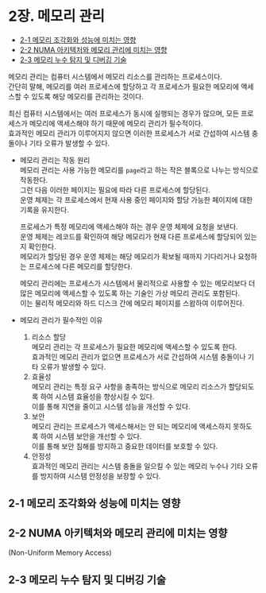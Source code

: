 # 2장. **메모리 관리**

  * [2-1 메모리 조각화와 성능에 미치는 영향](#2-1-메모리-조각화와-성능에-미치는-영향) 
  * [2-2 NUMA 아키텍처와 메모리 관리에 미치는 영향](#2-2-numa-아키텍처와-메모리-관리에-미치는-영향) 
  * [2-3 메모리 누수 탐지 및 디버깅 기술](#2-3-메모리-누수-탐지-및-디버깅-기술)

메모리 관리는 컴퓨터 시스템에서 메모리 리소스를 관리하는 프로세스이다.  
간단히 말해, 메모리를 여러 프로세스에 할당하고 각 프로세스가 필요한 메모리에 액세스할 수 있도록 해당 메모리를 관리하는 것이다.

최신 컴퓨터 시스템에서는 여러 프로세스가 동시에 실행되는 경우가 많으며, 모든 프로세스가 메모리에 액세스해야 하기 때문에 메모리 관리가 필수적이다.  
효과적인 메모리 관리가 이루어지지 않으면 이러한 프로세스가 서로 간섭하여 시스템 충돌이나 기타 오류가 발생할 수 있다.

* 메모리 관리는 작동 원리  
  메모리 관리는 사용 가능한 메모리를 `page`라고 하는 작은 블록으로 나누는 방식으로 작동한다.  
  그런 다음 이러한 페이지는 필요에 따라 다른 프로세스에 할당된다.  
  운영 체제는 각 프로세스에서 현재 사용 중인 페이지와 할당 가능한 페이지에 대한 기록을 유지한다.

  프로세스가 특정 메모리에 액세스해야 하는 경우 운영 체제에 요청을 보낸다.  
  운영 체제는 레코드를 확인하여 해당 메모리가 현재 다른 프로세스에 할당되어 있는지 확인한다.  
  메모리가 할당된 경우 운영 체제는 해당 메모리가 확보될 때까지 기다리거나 요청하는 프로세스에 다른 메모리를 할당한다.

  메모리 관리에는 프로세스가 시스템에서 물리적으로 사용할 수 있는 메모리보다 더 많은 메모리에 액세스할 수 있도록 하는 기술인 가상 메모리 관리도 포함된다.  
  이는 물리적 메모리와 하드 디스크 간에 메모리 페이지를 스왑하여 이루어진다.

* 메모리 관리가 필수적인 이유  
  1. 리소스 할당  
    메모리 관리는 각 프로세스가 필요한 메모리에 액세스할 수 있도록 한다.  
    효과적인 메모리 관리가 없으면 프로세스가 서로 간섭하여 시스템 충돌이나 기타 오류가 발생할 수 있다.
  2. 효율성  
    메모리 관리는 특정 요구 사항을 충족하는 방식으로 메모리 리소스가 할당되도록 하여 시스템 효율성을 향상시킬 수 있다.  
    이를 통해 지연을 줄이고 시스템 성능을 개선할 수 있다.
  3. 보안  
    메모리 관리는 프로세스가 액세스해서는 안 되는 메모리에 액세스하지 못하도록 하여 시스템 보안을 개선할 수 있다.  
    이를 통해 보안 침해를 방지하고 중요한 데이터를 보호할 수 있다.
  4. 안정성  
    효과적인 메모리 관리는 시스템 충돌을 일으킬 수 있는 메모리 누수나 기타 오류를 방지하여 시스템 안정성을 보장할 수 있다.

## 2-1 메모리 조각화와 성능에 미치는 영향
## 2-2 NUMA 아키텍처와 메모리 관리에 미치는 영향
(Non-Uniform Memory Access)
## 2-3 메모리 누수 탐지 및 디버깅 기술